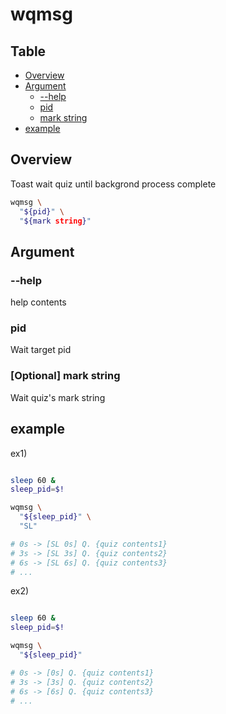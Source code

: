 # wqmsg

Table
-----------------
* [Overview](#overview)
* [Argument](#argument)
  * [--help](#--help) 
  * [pid](#pid)
  * [mark string](#mark-string)
* [example](#example)

## Overview

Toast wait quiz until backgrond process complete


```sh.sh
wqmsg \
  "${pid}" \
  "${mark string}"
```

## Argument

### --help

help contents

### pid

Wait target pid

### [Optional] mark string <a id="mark-string"></a>

Wait quiz's mark string

## example

ex1)

```sh.sh

sleep 60 &
sleep_pid=$!

wqmsg \
  "${sleep_pid}" \
  "SL"

# 0s -> [SL 0s] Q. {quiz contents1}
# 3s -> [SL 3s] Q. {quiz contents2}
# 6s -> [SL 6s] Q. {quiz contents3}
# ...

```

ex2)

```sh.sh

sleep 60 &
sleep_pid=$!

wqmsg \
  "${sleep_pid}"

# 0s -> [0s] Q. {quiz contents1}
# 3s -> [3s] Q. {quiz contents2}
# 6s -> [6s] Q. {quiz contents3}
# ...

```
